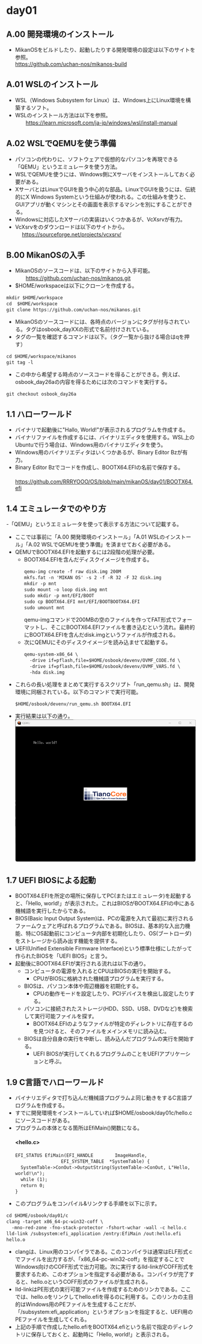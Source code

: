 # day01
## A.00 開発環境のインストール
- MikanOSをビルドしたり、起動したりする開発環境の設定は以下のサイトを参照。  
  https://github.com/uchan-nos/mikanos-build
## A.01 WSLのインストール
- WSL（Windows Subsystem for Linux）は、Windows上にLinux環境を構築するソフト。
- WSLのインストール方法は以下を参照。  
　　https://learn.microsoft.com/ja-jp/windows/wsl/install-manual
## A.02 WSLでQEMUを使う準備
- パソコンの代わりに、ソフトウェアで仮想的なパソコンを再現できる「QEMU」というエミュレータを使う方法。
- WSLでQEMUを使うには、Windows側にXサーバをインストールしておく必要がある。
- XサーバとはLinuxでGUIを扱う中心的な部品。LinuxでGUIを扱うには、伝統的にX Windows Systemという仕組みが使われる。この仕組みを使うと、GUIアプリが動くマシンとその画面を表示するマシンを別にすることができる。
- Windowsに対応したXサーバの実装はいくつかあるが、VcXsrvが有力。
- VcXsrvをのダウンロードは以下のサイトから。  
  　 https://sourceforge.net/projects/vcxsrv/
## B.00 MikanOSの入手
- MikanOSのソースコードは、以下のサイトから入手可能。  
  　　https://github.com/uchan-nos/mikanos.git
- $HOME/workspaceは以下にクローンを作成する。  
```
mkdir $HOME/workspace
cd  $HOME/workspace
git clone https://github.com/uchan-nos/mikanos.git
```
- MikanOSのソースコードには、各時点のバージョンにタグが付与されている。タグはosbook_dayXXの形式で名前付けされている。
- タグの一覧を確認するコマンドは以下。（タグ一覧から抜ける場合はqを押す）
```
cd $HOME/workspace/mikanos
git tag -l
```
- この中から希望する時点のソースコードを得ることができる。例えば、osbook_day26aの内容を得るためには次のコマンドを実行する。
```
git checkout osbook_day26a
```
## 1.1 ハローワールド
- バイナリで起動後に"Hallo, World!"が表示されるプログラムを作成する。
- バイナリファイルを作成するには、バイナリエディタを使用する。WSL上のUbuntuで行う場合は、Windows用のバイナリエディタを使う。
- Windows用のバイナリエディタはいくつかあるが、Binary Editor Bzが有力。
- Binary Editor Bzでコードを作成し、BOOTX64.EFIの名前で保存する。  
　　https://github.com/RRRYOOO/OS/blob/main/mikanOS/day01/BOOTX64.efi
## 1.4 エミュレータでのやり方
-「QEMU」というエミュレータを使って表示する方法について記載する。
- ここでは事前に「A.00 開発環境のインストール」「A.01 WSLのインストール」「A.02 WSLでQEMUを使う準備」を済ませておく必要がある。
- QEMUでBOOTX64.EFIを起動するには2段階の処理が必要。
   - BOOTX64.EFIを含んだディスクイメージを作成する。
     ```
     qemu-img create -f raw disk.img 200M
     mkfs.fat -n 'MIKAN OS' -s 2 -f -R 32 -F 32 disk.img
     mkdir -p mnt
     sudo mount -o loop disk.img mnt
     sudo mkdir -p mnt/EFI/BOOT
     sudo cp BOOTX64.EFI mnt/EFI/BOOTBOOTX64.EFI
     sudo umount mnt
     ```
     qemu-imgコマンドで200MBの空のファイルを作ってFAT形式でフォーマットし、そこにBOOTX64.EFIファイルを書き込むという流れ。最終的にBOOTX64.EFIを含んだdisk.imgというファイルが作成される。
   - 次にQEMUにそのディスクイメージを読み込ませて起動する。
     ```
     qemu-system-x86_64 \
       -drive if=pflash,file=$HOME/osbook/devenv/OVMF_CODE.fd \
       -drive if=pflash,file=$HOME/osbook/devenv/OVMF_VARS.fd \
       -hda disk.img
     ```
- これらの長い処理をまとめて実行するスクリプト「run_qemu.sh」は、開発環境に同梱されている。以下のコマンドで実行可能。
  ```
  $HOME/osbook/devenv/run_qemu.sh BOOTX64.EFI
  ```
- 実行結果は以下の通り。
    ![Image 1](HelloWorld.png)
## 1.7 UEFI BIOSによる起動
- BOOTX64.EFIを所定の場所に保存してPC(またはエミュレータ)を起動すると、「Hello, world!」が表示された。これはBIOSがBOOTX64.EFIの中にある機械語を実行したからである。
- BIOS(Basic Input Output System)は、PCの電源を入れて最初に実行されるファームウェアと呼ばれるプログラムである。BIOSは、基本的な入出力機能、特にOS起動前にコンピュータ内部を初期化したり、OS(ブートローダ)をストレージから読み出す機能を提供する。
- UEFI(Unified Extensible Firmware Interface)という標準仕様にしたがって作られたBIOSを「UEFI BIOS」と言う。
- 起動後にBOOTX64.EFIが実行される流れは以下の通り。
  - コンピュータの電源を入れるとCPUはBIOSの実行を開始する。
    - CPUがBIOSに格納された機械語プログラムを実行する。
  - BIOSは、パソコン本体や周辺機器を初期化する。
    - CPUの動作モードを設定したり、PCIデバイスを検出し設定したりする。
  - パソコンに接続されたストレージ(HDD、SSD、USB、DVDなど)を検索して実行可能ファイルを探す。
    - BOOTX64.EFIのようなファイルが特定のディレクトリに存在するのを見つけると、そのファイルをメインメモリに読み込む。
  - BIOSは自分自身の実行を中断し、読み込んだプログラムの実行を開始する。
    - UEFI BIOSが実行してくれるプログラムのことをUEFIアプリケーションと呼ぶ。
## 1.9 C言語でハローワールド
- バイナリエディタで打ち込んだ機械語プログラムよ同じ動きをするC言語プログラムを作成する。
- すでに開発環境をインストールしていれば$HOME/osbook/day01c/hello.cにソースコードがある。
- プログラムの本体となる箇所はEfiMain()関数になる。  
  #### <hello.c>
  ```
  EFI_STATUS EfiMain(EFI_HANDLE        ImageHandle,
                   EFI_SYSTEM_TABLE  *SystemTable) {
    SystemTable->ConOut->OutputString(SystemTable->ConOut, L"Hello, world!\n");
    while (1);
    return 0;
  }
  ```
- このプログラムをコンパイル&リンクする手順を以下に示す。
```
cd $HOME/osbook/day01/c
clang -target x86_64-pc-win32-coff \
  -mno-red-zone -fno-stack-protector -fshort-wchar -wall -c hello.c
lld-link /subsystem:efi_application /entry:EfiMain /out:hello.efi hello.o
```
  - clangは、Linux用のコンパイラである。このコンパイラは通常はELF形式ｃでファイルを出力するが、「x86_64-pc-win32-coff」を指定することでWindows向けのCOFF形式で出力可能。次に実行するlld-linkがCOFF形式を要求するため、このオプションを指定する必要がある。コンパイラが完了すると、hello.oというCOFF形式のファイルが生成される。
  - lld-linkはPE形式の実行可能ファイルを作成するためのリンカである。ここでは、hello.oをリンクしてhello.efiを得るのに利用する。このリンカの主目的はWindows用のPEファイルを生成することだが、「/subsystem:efi_application」というオプションを指定すると、UEFI用のPEファイルを生成してくれる。
- 上記の手順で作成したhello.efiをBOOTX64.efiという名前で指定のディレクトリに保存しておくと、起動時に「Hello, world!」と表示される。
  
